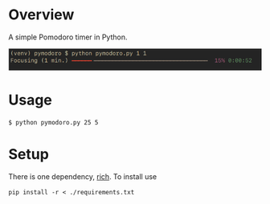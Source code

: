 # Overview

A simple Pomodoro timer in Python.

![A screenshot](./screenshot.png)

# Usage

```
$ python pymodoro.py 25 5
```

# Setup

There is one dependency, [rich](https://pypi.org/project/rich/). To install use

```
pip install -r < ./requirements.txt
```
